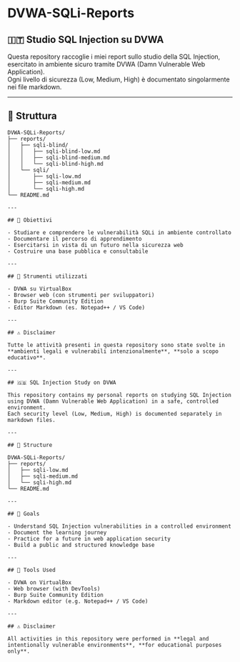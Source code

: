 
# DVWA-SQLi-Reports

## 🇮🇹 Studio SQL Injection su DVWA

Questa repository raccoglie i miei report sullo studio della SQL Injection, esercitato in ambiente sicuro tramite DVWA (Damn Vulnerable Web Application).  
Ogni livello di sicurezza (Low, Medium, High) è documentato singolarmente nei file markdown.

---

## 📁 Struttura

```plaintext
DVWA-SQLi-Reports/
├── reports/
│   ├── sqli-blind/
│   │   ├── sqli-blind-low.md
│   │   ├── sqli-blind-medium.md
│   │   └── sqli-blind-high.md
│   └── sqli/
│       ├── sqli-low.md
│       ├── sqli-medium.md
│       └── sqli-high.md
└── README.md

---

## 🎯 Obiettivi

- Studiare e comprendere le vulnerabilità SQLi in ambiente controllato  
- Documentare il percorso di apprendimento  
- Esercitarsi in vista di un futuro nella sicurezza web  
- Costruire una base pubblica e consultabile

---

## 🧰 Strumenti utilizzati

- DVWA su VirtualBox  
- Browser web (con strumenti per sviluppatori)  
- Burp Suite Community Edition  
- Editor Markdown (es. Notepad++ / VS Code)

---

## ⚠️ Disclaimer

Tutte le attività presenti in questa repository sono state svolte in **ambienti legali e vulnerabili intenzionalmente**, **solo a scopo educativo**.

---

## 🇬🇧 SQL Injection Study on DVWA

This repository contains my personal reports on studying SQL Injection using DVWA (Damn Vulnerable Web Application) in a safe, controlled environment.  
Each security level (Low, Medium, High) is documented separately in markdown files.

---

## 📁 Structure

DVWA-SQLi-Reports/  
├── reports/  
│   ├── sqli-low.md  
│   ├── sqli-medium.md  
│   └── sqli-high.md  
└── README.md

---

## 🎯 Goals

- Understand SQL Injection vulnerabilities in a controlled environment  
- Document the learning journey  
- Practice for a future in web application security  
- Build a public and structured knowledge base

---

## 🧰 Tools Used

- DVWA on VirtualBox  
- Web browser (with DevTools)  
- Burp Suite Community Edition  
- Markdown editor (e.g. Notepad++ / VS Code)

---

## ⚠️ Disclaimer

All activities in this repository were performed in **legal and intentionally vulnerable environments**, **for educational purposes only**.

